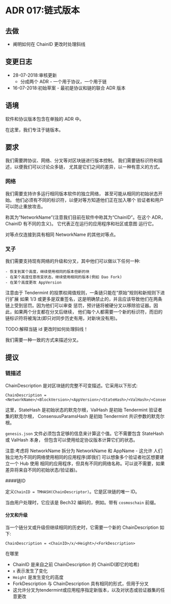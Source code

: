 # ADR 017:链式版本

## 去做

- 阐明如何在 ChainID 更改时处理斜线

## 变更日志

- 28-07-2018:审核更新
  - 分成两个 ADR - 一个用于协议，一个用于链
- 16-07-2018:初始草案 - 最初是协议和链的联合 ADR
  版本

## 语境

软件和协议版本包含在单独的 ADR 中。

在这里，我们专注于链版本。

## 要求

我们需要跨协议、网络、分叉等对区块链进行版本控制。
我们需要链标识符和描述，以便我们可以讨论众多链，
尤其是它们之间的差异，以一种有意义的方式。

### 网络

我们需要支持许多运行相同版本软件的独立网络，
甚至可能从相同的初始状态开始。
他们必须有不同的标识符，以便对等方知道他们正在加入哪个
验证者和用户可以防止重放攻击。

称其为“NetworkName”(注意我们目前在软件中称其为“ChainID”。在这个
ADR，ChainID 有不同的含义)。
它代表正在运行的应用程序和社区或意图
运行它。

对等点仅连接到具有相同 NetworkName 的其他对等点。

### 叉子

我们需要支持现有网络的升级和分叉，其中他们可以做以下任何一种:

    - 恢复到某个高度，继续使用相同的版本但新的块
    - 在某个高度任意改变状态，继续使用相同的版本(例如 Dao Fork)
    - 在某个高度更改 AppVersion

注意由于 Tendermint 的投票权阈值规则，一条链只能在“原始”规则和新规则下进行扩展
如果 1/3 或更多是双重签名，这是明确禁止的，并且应该导致他们在两条链上受到惩罚。因为他们可以审查
惩罚，预计链将被硬分叉以移除验证器。因此，如果两个分支都在分叉后继续，
他们每个人都需要一个新的标识符，而旧的链标识符将被淘汰(即只对同步历史有用，对新块没有用)。

TODO:解释当链 id 更改时如何处理斜线！

我们需要一种一致的方式来描述分叉。

## 提议

### 链描述

ChainDescription 是对区块链的完整不可变描述。它采用以下形式:

```
ChainDescription = <NetworkName>/<BlockVersion>/<AppVersion>/<StateHash>/<ValHash>/<ConsensusParamsHash>
```

这里，StateHash 是初始状态的默克尔根，ValHash 是初始 Tendermint 验证者集的默克尔根，
ConsensusParamsHash 是初始 Tendermint 共识参数的默克尔根。

`genesis.json` 文件必须包含足够的信息来计算这个值。它不需要包含 StateHash 或 ValHash 本身，
但包含可以使用给定协议版本计算它们的状态。

注意:考虑将 NetworkName 拆分为 NetworkName 和 AppName - 这允许
人们独立地为不同的网络使用相同的应用程序(即我们
可以想象多个验证者社区想要建立一个 Hub 使用
相同的应用程序，但具有不同的网络名称。可以说不需要，如果
差异将来自不同的初始状态/验证器)。

####链ID

定义`ChainID = TMHASH(ChainDescriptor)`。它是区块链的唯一 ID。

当由用户处理时，它应该是 Bech32 编码的，例如。带有 `cosmoschain` 前缀。

#### 分叉和升级

当一个链分叉或升级但继续相同的历史时，它需要一个新的 ChainDescription 如下:

``
ChainDescription = <ChainID>/x/<Height>/<ForkDescription>
``

在哪里

- ChainID 是来自之前 ChainDescription 的 ChainID(即它的哈希)
- `x` 表示发生了变化
- `Height` 是发生变化的高度
- ForkDescription 与 ChainDescription 具有相同的形式，但用于分叉
- 这允许分叉为tendermint或应用程序指定新版本，以及对状态或验证器集的任意更改

